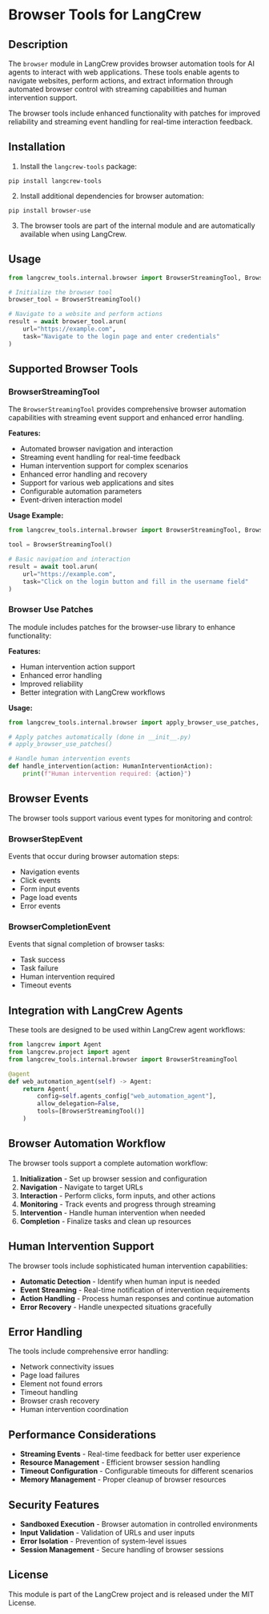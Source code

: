 # Browser Tools for LangCrew

## Description

The `browser` module in LangCrew provides browser automation tools for AI agents to interact with web applications. These tools enable agents to navigate websites, perform actions, and extract information through automated browser control with streaming capabilities and human intervention support.

The browser tools include enhanced functionality with patches for improved reliability and streaming event handling for real-time interaction feedback.

## Installation

1. Install the `langcrew-tools` package:

```shell
pip install langcrew-tools
```

2. Install additional dependencies for browser automation:

```shell
pip install browser-use
```

3. The browser tools are part of the internal module and are automatically available when using LangCrew.

## Usage

```python
from langcrew_tools.internal.browser import BrowserStreamingTool, BrowserUseInput

# Initialize the browser tool
browser_tool = BrowserStreamingTool()

# Navigate to a website and perform actions
result = await browser_tool.arun(
    url="https://example.com",
    task="Navigate to the login page and enter credentials"
)
```

## Supported Browser Tools

### BrowserStreamingTool

The `BrowserStreamingTool` provides comprehensive browser automation capabilities with streaming event support and enhanced error handling.

**Features:**
- Automated browser navigation and interaction
- Streaming event handling for real-time feedback
- Human intervention support for complex scenarios
- Enhanced error handling and recovery
- Support for various web applications and sites
- Configurable automation parameters
- Event-driven interaction model

**Usage Example:**
```python
from langcrew_tools.internal.browser import BrowserStreamingTool, BrowserUseInput

tool = BrowserStreamingTool()

# Basic navigation and interaction
result = await tool.arun(
    url="https://example.com",
    task="Click on the login button and fill in the username field"
)
```

### Browser Use Patches

The module includes patches for the browser-use library to enhance functionality:

**Features:**
- Human intervention action support
- Enhanced error handling
- Improved reliability
- Better integration with LangCrew workflows

**Usage:**
```python
from langcrew_tools.internal.browser import apply_browser_use_patches, HumanInterventionAction

# Apply patches automatically (done in __init__.py)
# apply_browser_use_patches()

# Handle human intervention events
def handle_intervention(action: HumanInterventionAction):
    print(f"Human intervention required: {action}")
```

## Browser Events

The browser tools support various event types for monitoring and control:

### BrowserStepEvent
Events that occur during browser automation steps:
- Navigation events
- Click events
- Form input events
- Page load events
- Error events

### BrowserCompletionEvent
Events that signal completion of browser tasks:
- Task success
- Task failure
- Human intervention required
- Timeout events

## Integration with LangCrew Agents

These tools are designed to be used within LangCrew agent workflows:

```python
from langcrew import Agent
from langcrew.project import agent
from langcrew_tools.internal.browser import BrowserStreamingTool

@agent
def web_automation_agent(self) -> Agent:
    return Agent(
        config=self.agents_config["web_automation_agent"],
        allow_delegation=False,
        tools=[BrowserStreamingTool()]
    )
```

## Browser Automation Workflow

The browser tools support a complete automation workflow:

1. **Initialization** - Set up browser session and configuration
2. **Navigation** - Navigate to target URLs
3. **Interaction** - Perform clicks, form inputs, and other actions
4. **Monitoring** - Track events and progress through streaming
5. **Intervention** - Handle human intervention when needed
6. **Completion** - Finalize tasks and clean up resources

## Human Intervention Support

The browser tools include sophisticated human intervention capabilities:

- **Automatic Detection** - Identify when human input is needed
- **Event Streaming** - Real-time notification of intervention requirements
- **Action Handling** - Process human responses and continue automation
- **Error Recovery** - Handle unexpected situations gracefully

## Error Handling

The tools include comprehensive error handling:
- Network connectivity issues
- Page load failures
- Element not found errors
- Timeout handling
- Browser crash recovery
- Human intervention coordination

## Performance Considerations

- **Streaming Events** - Real-time feedback for better user experience
- **Resource Management** - Efficient browser session handling
- **Timeout Configuration** - Configurable timeouts for different scenarios
- **Memory Management** - Proper cleanup of browser resources

## Security Features

- **Sandboxed Execution** - Browser automation in controlled environments
- **Input Validation** - Validation of URLs and user inputs
- **Error Isolation** - Prevention of system-level issues
- **Session Management** - Secure handling of browser sessions

## License

This module is part of the LangCrew project and is released under the MIT License. 